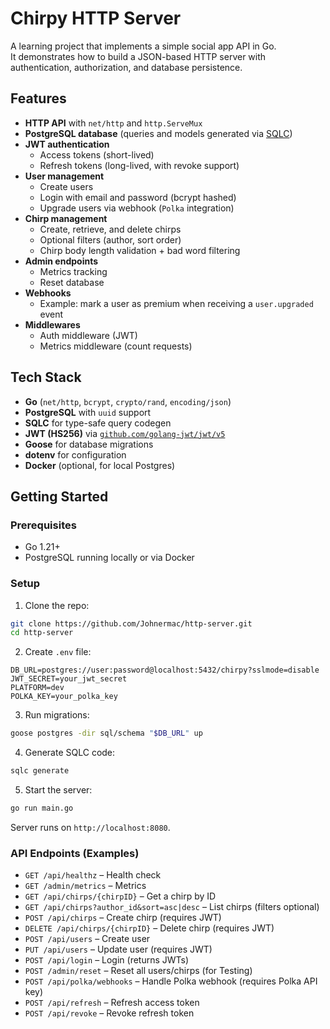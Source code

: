 # Chirpy HTTP Server

A learning project that implements a simple social app API in Go.  
It demonstrates how to build a JSON-based HTTP server with authentication, authorization, and database persistence.

## Features

- **HTTP API** with `net/http` and `http.ServeMux`
- **PostgreSQL database** (queries and models generated via [SQLC](https://sqlc.dev))
- **JWT authentication**
  - Access tokens (short-lived)
  - Refresh tokens (long-lived, with revoke support)
- **User management**
  - Create users
  - Login with email and password (bcrypt hashed)
  - Upgrade users via webhook (`Polka` integration)
- **Chirp management**
  - Create, retrieve, and delete chirps
  - Optional filters (author, sort order)
  - Chirp body length validation + bad word filtering
- **Admin endpoints**
  - Metrics tracking
  - Reset database
- **Webhooks**
  - Example: mark a user as premium when receiving a `user.upgraded` event
- **Middlewares**
  - Auth middleware (JWT)
  - Metrics middleware (count requests)

## Tech Stack

- **Go** (`net/http`, `bcrypt`, `crypto/rand`, `encoding/json`)
- **PostgreSQL** with `uuid` support
- **SQLC** for type-safe query codegen
- **JWT (HS256)** via [`github.com/golang-jwt/jwt/v5`](https://github.com/golang-jwt/jwt)
- **Goose** for database migrations
- **dotenv** for configuration
- **Docker** (optional, for local Postgres)

## Getting Started

### Prerequisites

- Go 1.21+
- PostgreSQL running locally or via Docker

### Setup

1. Clone the repo:
```bash
git clone https://github.com/Johnermac/http-server.git
cd http-server
```

2. Create `.env` file:

```env
DB_URL=postgres://user:password@localhost:5432/chirpy?sslmode=disable
JWT_SECRET=your_jwt_secret
PLATFORM=dev
POLKA_KEY=your_polka_key
```

3. Run migrations:

```bash
goose postgres -dir sql/schema "$DB_URL" up
```

4. Generate SQLC code:

```bash
sqlc generate
```

5. Start the server:

```bash
go run main.go
```

Server runs on `http://localhost:8080`.

### API Endpoints (Examples)

- `GET /api/healthz` – Health check  
- `GET /admin/metrics` – Metrics
- `GET /api/chirps/{chirpID}` – Get a chirp by ID 
- `GET /api/chirps?author_id&sort=asc|desc` – List chirps (filters optional)  
- `POST /api/chirps` – Create chirp (requires JWT)  
- `DELETE /api/chirps/{chirpID}` – Delete chirp (requires JWT) 
- `POST /api/users` – Create user  
- `PUT /api/users` – Update user (requires JWT)  
- `POST /api/login` – Login (returns JWTs)  
- `POST /admin/reset` – Reset all users/chirps (for Testing)  
- `POST /api/polka/webhooks` – Handle Polka webhook (requires Polka API key)
- `POST /api/refresh` – Refresh access token  
- `POST /api/revoke` – Revoke refresh token  
